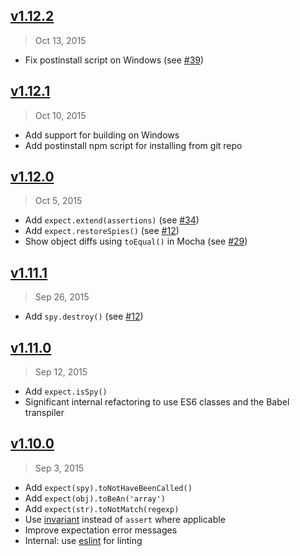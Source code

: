 ## [v1.12.2]
> Oct 13, 2015

- Fix postinstall script on Windows (see [#39])

[v1.12.2]: https://github.com/mjackson/expect/compare/v1.12.1...v1.12.2
[#39]: https://github.com/mjackson/expect/issues/39

## [v1.12.1]
> Oct 10, 2015

- Add support for building on Windows
- Add postinstall npm script for installing from git repo

[v1.12.1]: https://github.com/mjackson/expect/compare/v1.12.0...v1.12.1

## [v1.12.0]
> Oct 5, 2015

- Add `expect.extend(assertions)` (see [#34])
- Add `expect.restoreSpies()` (see [#12])
- Show object diffs using `toEqual()` in Mocha (see [#29])

[v1.12.0]: https://github.com/mjackson/expect/compare/v1.11.1...v1.12.0
[#29]: https://github.com/mjackson/expect/issues/29
[#34]: https://github.com/mjackson/expect/pull/34

## [v1.11.1]
> Sep 26, 2015

- Add `spy.destroy()` (see [#12])

[v1.11.1]: https://github.com/mjackson/expect/compare/v1.11.0...v1.11.1
[#12]: https://github.com/mjackson/expect/issues/12

## [v1.11.0]
> Sep 12, 2015

- Add `expect.isSpy()`
- Significant internal refactoring to use ES6 classes and the Babel transpiler

[v1.11.0]: https://github.com/mjackson/expect/compare/v1.10.0...v1.11.0

## [v1.10.0]
> Sep 3, 2015

- Add `expect(spy).toNotHaveBeenCalled()`
- Add `expect(obj).toBeAn('array')`
- Add `expect(str).toNotMatch(regexp)`
- Use [invariant](https://www.npmjs.com/package/invariant) instead of `assert` where applicable
- Improve expectation error messages
- Internal: use [eslint](https://www.npmjs.com/package/eslint) for linting

[v1.10.0]: https://github.com/mjackson/expect/compare/v1.9.0...v1.10.0
